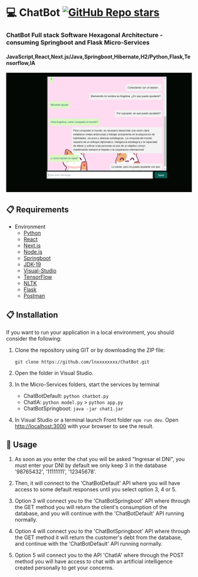 # 💻 ChatBot  [![GitHub Repo stars](https://img.shields.io/github/stars/lnxxxxxxxx/ChatBot?style=social)](https://github.com/lnxxxxxxxx/ChatBot/stargazers)

### ChatBot Full stack Software Hexagonal Architecture - consuming Springboot and Flask Micro-Services
#### JavaScript,React,Next.js/Java,Springboot,Hibernate,H2/Python,Flask,Tensorflow,IA 

  
  ![chatbot](./Chatbot1.png)
  
## 📋 Requirements
- Environment 
  - [Python](https://www.python.org/downloads/)
  - [React](https://es.react.dev/)
  - [Next.js](https://nextjs.org/docs/getting-started/installation)
  - [Node.js](https://nodejs.org/es/download)
  - [Springboot](https://spring.io/projects/spring-boot)
  - [JDK-19](https://www.oracle.com/java/technologies/javase/jdk19-archive-downloads.html)
  - [Visual-Studio](https://code.visualstudio.com/download)
  - [TensorFlow](https://www.tensorflow.org/install?hl=es-419)
  - [NLTK](https://www.nltk.org/install.html)
  - [Flask](https://flask.palletsprojects.com/en/2.3.x/installation/#install-flask)
  - [Postman](https://www.postman.com/product/rest-client/)
 
## 📋 Installation
  If you want to run your application in a local environment, you should consider the following:
  1. Clone the repository using GIT or by downloading the ZIP file:

      ```git clone https://github.com/lnxxxxxxxx/ChatBot.git```
      
  2. Open the folder in Visual Studio.
  3. In the Micro-Services folders, start the services by terminal
     - ChatBotDefault: `python chatbot.py`
     - ChatIA: `python model.py` > `python app.py`
     - ChatBotSpringboot: `java -jar chat1.jar`
  4. In Visual Studio or a terminal launch Front folder `npm run dev`. Open [http://localhost:3000](http://localhost:3000) with your browser to see the result. 
 

## 🔧 Usage
  
  1. As soon as you enter the chat you will be asked "Ingresar el DNI", you must enter your DNI by default we only keep 3 in the database
  '98765432', '11111111', '12345678'.
  
  2. Then, it will connect to the 'ChatBotDefault' API where you will have access to some default responses until you select option 3, 4 or 5.
   
  3. Option 3 will connect you to the 'ChatBotSpringboot' API where through the GET method you will return the client's consumption of the database, and you will continue with the 'ChatBotDefault' API running normally.
   
  4. Option 4 will connect you to the 'ChatBotSpringboot' API where through the GET method it will return the customer's debt from the database, and continue with the 'ChatBotDefault' API running normally.
   
  5. Option 5 will connect you to the API 'ChatIA' where through the POST method you will have access to chat with an artificial intelligence created personally to get your concerns.


